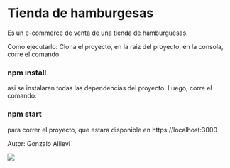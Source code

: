 # Tienda de hamburgesas

Es un e-commerce de venta de una tienda de hamburguesas.

Como ejecutarlo: Clona el proyecto, en la raiz del proyecto, en la consola, corre el comando:

### npm install

asi se instalaran todas las dependencias del proyecto. Luego, corre el comando:

### npm start
para correr el proyecto, que estara disponible en https://localhost:3000

Autor: Gonzalo Allievi

<p><img align="cemter" src="https://github.com/Driphie/REACT1/blob/main/Desktop-2022.02.08-17.04.01.01_Trim.gif" /></p>
